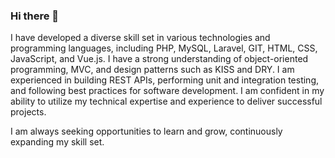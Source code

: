 ### Hi there 👋

<!--
**ojcis/ojcis** is a ✨ _special_ ✨ repository because its `README.md` (this file) appears on your GitHub profile.

Here are some ideas to get you started:

- 🔭 I’m currently working on ...
- 🌱 I’m currently learning ...
- 👯 I’m looking to collaborate on ...
- 🤔 I’m looking for help with ...
- 💬 Ask me about ...
- 📫 How to reach me: ...
- 😄 Pronouns: ...
- ⚡ Fun fact: ...
-->
I have developed a diverse skill set in various technologies and programming languages, including PHP, MySQL, Laravel, GIT, HTML, CSS, JavaScript, and Vue.js. I have a strong understanding of object-oriented programming, MVC, and design patterns such as KISS and DRY. I am experienced in building REST APIs, performing unit and integration testing, and following best practices for software development. I am confident in my ability to utilize my technical expertise and experience to deliver successful projects.

I am always seeking opportunities to learn and grow, continuously expanding my skill set.


